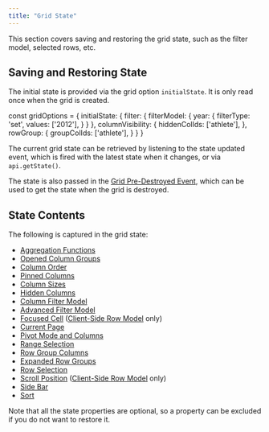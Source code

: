 ```yaml
---
title: "Grid State"
---
```


This section covers saving and restoring the grid state, such as the filter model, selected rows, etc.

## Saving and Restoring State

<grid-example title='Grid State' name='grid-state' type='mixed' options='{ "enterprise": true, "exampleHeight": 630, "modules": ["clientside", "columnpanel", "filterpanel", "setfilter", "range"] }'></grid-example>

The initial state is provided via the grid option `initialState`. It is only read once when the grid is created.

<snippet>
const gridOptions = {
    initialState: {
        filter: {
            filterModel: { 
                year: {
                    filterType: 'set',
                    values: ['2012'],
                }
            }
        },
        columnVisibility: {
            hiddenColIds: ['athlete'],
        },
        rowGroup: {
            groupColIds: ['athlete'],
        }
    }
}
</snippet>

The current grid state can be retrieved by listening to the state updated event, which is fired with the latest state when it changes, or via `api.getState()`.

The state is also passed in the [Grid Pre-Destroyed Event](/grid-lifecycle/#grid-pre-destroyed), which can be used to get the state when the grid is destroyed.

<api-documentation source='grid-events/events.json' section='miscellaneous' names='["stateUpdated", "gridPreDestroyed"]'></api-documentation>

## State Contents

The following is captured in the grid state:
- [Aggregation Functions](/aggregation/)
- [Opened Column Groups](/column-groups/)
- [Column Order](/column-moving/)
- [Pinned Columns](/column-pinning/)
- [Column Sizes](/column-sizing/)
- [Hidden Columns](/column-properties/#reference-display-hide)
- [Column Filter Model](/filtering/)
- [Advanced Filter Model](/filter-advanced/#filter-model--api)
- [Focused Cell](/keyboard-navigation/) ([Client-Side Row Model](/row-models/) only)
- [Current Page](/row-pagination/)
- [Pivot Mode and Columns](/pivoting/)
- [Range Selection](/range-selection/)
- [Row Group Columns](/grouping/)
- [Expanded Row Groups](/grouping-opening-groups/)
- [Row Selection](/row-selection/)
- [Scroll Position](/scrolling-scenarios/) ([Client-Side Row Model](/row-models/) only)
- [Side Bar](/side-bar/)
- [Sort](/row-sorting/)

Note that all the state properties are optional, so a property can be excluded if you do not want to restore it.

<interface-documentation interfaceName='GridState'></interface-documentation>
